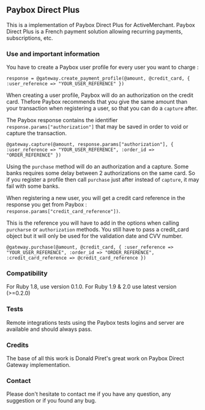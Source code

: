 ## Paybox Direct Plus

This is a implementation of Paybox Direct Plus for ActiveMerchant.
Paybox Direct Plus is a French payment solution allowing recurring payments, subscriptions, etc.

### Use and important information

You have to create a Paybox user profile for every user you want to charge :

    response = @gateway.create_payment_profile(@amount, @credit_card, { :user_reference => "YOUR_USER_REFERENCE" })

When creating a user profile, Paybox will do an authorization on the credit card. Thefore Paybox recommends that you give the same amount than your transaction
when registering a user, so that you can do a `capture` after.

The Paybox response contains the identifier `response.params["authorization"]` that may be saved in order to void or capture the transaction.

    @gateway.capture(@amount, response.params["authorization"], { :user_reference => "YOUR_USER_REFERENCE", :order_id => "ORDER_REFERENCE" })

Using the `purchase` method will do an authorization and a capture. Some banks requires some delay between 2 authorizations on the same card. So if you register
a profile then call `purchase` just after instead of `capture`, it may fail with some banks.

When registering a new user, you will get a credit card reference in the response you get from Paybox : `response.params["credit_card_reference"])`.

This is the reference you will have to add in the options when calling `purcharse` or `authorization` methods. You still have to pass a credit_card object but it will
only be used for the validation date and CVV number.

    @gateway.purchase(@amount, @credit_card, { :user_reference => "YOUR_USER_REFERENCE", :order_id => "ORDER_REFERENCE", :credit_card_reference => @credit_card_reference })

### Compatibility

For Ruby 1.8, use version 0.1.0.
For Ruby 1.9 & 2.0 use latest version (>=0.2.0)

### Tests

Remote integrations tests using the Paybox tests logins and server are available and should always pass.

### Credits

The base of all this work is Donald Piret's great work on Paybox Direct Gateway implementation.

### Contact

Please don't hesitate to contact me if you have any question, any suggestion or if you found any bug.

